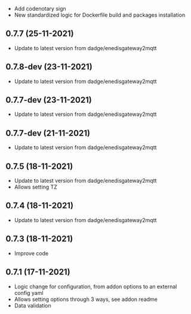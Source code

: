 - Add codenotary sign
- New standardized logic for Dockerfile build and packages installation

## 0.7.7 (25-11-2021)

- Update to latest version from dadge/enedisgateway2mqtt

## 0.7.8-dev (23-11-2021)

- Update to latest version from dadge/enedisgateway2mqtt

## 0.7.7-dev (23-11-2021)

- Update to latest version from dadge/enedisgateway2mqtt

## 0.7.7-dev (21-11-2021)

- Update to latest version from dadge/enedisgateway2mqtt

## 0.7.5 (18-11-2021)

- Update to latest version from dadge/enedisgateway2mqtt
- Allows setting TZ

## 0.7.4 (18-11-2021)

- Update to latest version from dadge/enedisgateway2mqtt

## 0.7.3 (18-11-2021)

- Improve code

## 0.7.1 (17-11-2021)

- Logic change for configuration, from addon options to an external config yaml
- Allows setting options through 3 ways, see addon readme
- Data validation
